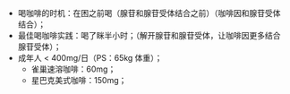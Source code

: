 - 喝咖啡的时机：在困之前喝（腺苷和腺苷受体结合之前）（咖啡因和腺苷受体结合）；
- 最佳喝咖啡实践：喝了眯半小时；（解开腺苷和腺苷受体，让咖啡因更多结合腺苷受体）；
- 成年人 < 400mg/日（PS：65kg 体重）；
  - 雀巢速溶咖啡：60mg；
  - 星巴克美式咖啡：150mg；

